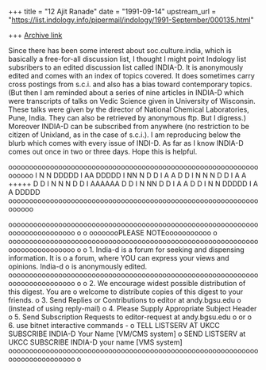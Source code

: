 +++
title = "12 Ajit Ranade"
date = "1991-09-14"
upstream_url = "https://list.indology.info/pipermail/indology/1991-September/000135.html"

+++
[Archive link](https://list.indology.info/pipermail/indology/1991-September/000135.html)


Since there has been some interest about soc.culture.india, which is
basically a free-for-all discussion list, I thought I might point
Indology list subsribers to an edited discussion list called INDIA-D.
It is anonymously edited and comes with an index of topics covered. It
does sometimes carry cross postings from s.c.i. and also has a bias toward
contemporary topics. (But then I am reminded about a series of nine
articles in INDIA-D which were transcripts of talks on Vedic Science
given in University of Wisconsin. These talks were given by the director
of National Chemical Laboratories, Pune, India. They can also be retrieved
by anonymous ftp. But I digress.) Moreover INDIA-D can be subscribed from
anywhere (no restriction to be citizen of Unixland, as in the case of s.c.i.).
I am reproducing below the blurb which comes with every issue of INDI-D.
As far as I know INDIA-D comes out once in two or three days.
Hope this is helpful.



oooooooooooooooooooooooooooooooooooooooooooooooooooooooooooooooooo
    I    N    N  DDDDD      I      AA            DDDDD
    I    NN   N  D    D     I     A  A           D    D
    I    N N  N  D    D     I    A    A  +++++   D    D
    I    N  N N  D    D     I    AAAAAA          D    D
    I    N   NN  D    D     I    A    A          D    D
    I    N    N  DDDDD      I    A    A          DDDDD
oooooooooooooooooooooooooooooooooooooooooooooooooooooooooooooooooo

oooooooooooooooooooooooooooooooooooooooooooooooooooooooooooooooooooooooooooo
o
o                        oooooooPLEASE NOTEooooooooooo                      o
oooooooooooooooooooooooooooooooooooooooooooooooooooooooooooooooooooooooooooo
o
o 1.    India-d is a forum for seeking and dispensing information.  It is
o       a forum, where YOU can express your views and opinions.  India-d
o       is anonymously edited.
oooooooooooooooooooooooooooooooooooooooooooooooooooooooooooooooooooooooooooo
o
o 2.    We encourage widest possible distribution of this digest.  You are
o       welcome to distribute copies of this digest to your friends.
o 3.    Send Replies or Contributions to editor at andy.bgsu.edu
o       (instead of using reply-mail)
o 4.    Please Supply Appropriate Subject Header
o 5.    Send Subscription Requests to editor-request at andy.bgsu.edu
o                                or
o 6.    use bitnet interactive commands -
o       TELL LISTSERV AT UKCC SUBSCRIBE INDIA-D Your Name [VM/CMS system]
o       SEND LISTSERV at UKCC SUBSCRIBE INDIA-D your name    [VMS system]
oooooooooooooooooooooooooooooooooooooooooooooooooooooooooooooooooooooooooooo
o




